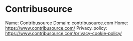 
# Contribusource

Name: Contribusource
Domain: contribusource.com
Home: https://www.contribusource.com/
Privacy_policy: https://www.contribusource.com/privacy-cookie-policy/
